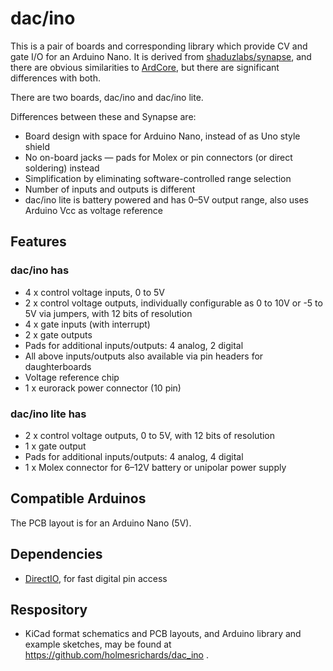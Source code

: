 # dac/ino

This is a pair of boards and corresponding library which provide CV and gate I/O for an Arduino Nano. It is derived from [shaduzlabs/synapse](https://github.com/shaduzlabs/synapse), and there are obvious similarities to [ArdCore](http://20objects.com/ardcore/), but there are significant differences with both. 

There are two boards, dac/ino and dac/ino lite.

Differences between these and Synapse are:

- Board design with space for Arduino Nano, instead of as Uno style shield
- No on-board jacks — pads for Molex or pin connectors (or direct soldering) instead
- Simplification by eliminating software-controlled range selection
- Number of inputs and outputs is different
- dac/ino lite is battery powered and has 0–5V output range, also uses Arduino Vcc as voltage reference

## Features
### dac/ino has
- 4 x control voltage inputs, 0 to 5V
- 2 x control voltage outputs, individually configurable as 0 to 10V or -5 to 5V via jumpers, with 12 bits of resolution
- 4 x gate inputs (with interrupt)
- 2 x gate outputs
- Pads for additional inputs/outputs: 4 analog, 2 digital
- All above inputs/outputs also available via pin headers for daughterboards
- Voltage reference chip
- 1 x eurorack power connector (10 pin)

### dac/ino lite has
- 2 x control voltage outputs, 0 to 5V, with 12 bits of resolution
- 1 x gate output
- Pads for additional inputs/outputs: 4 analog, 4 digital
- 1 x Molex connector for 6–12V battery or unipolar power supply

## Compatible Arduinos
The PCB layout is for an Arduino Nano (5V).

## Dependencies
- [DirectIO](https://github.com/mmarchetti/DirectIO), for fast digital pin access

## Respository
- KiCad format schematics and PCB layouts, and Arduino library and example sketches, may be found at https://github.com/holmesrichards/dac_ino .

